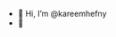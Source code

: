 - 👋 Hi, I’m @kareemhefny
- 👀

<!---
kareemhefny/kareemhefny is a ✨ special ✨ repository because its `README.md` (this file) appears on your GitHub profile.
You can click the Preview link to take a look at your changes.
--->
